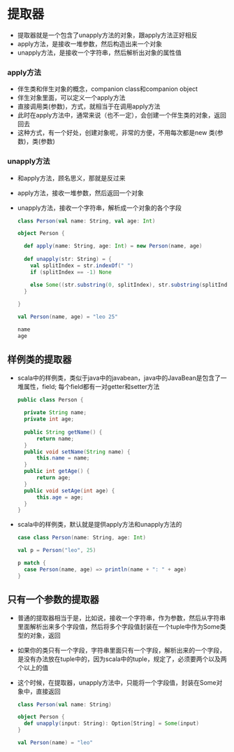 # 提取器

- 提取器就是一个包含了unapply方法的对象，跟apply方法正好相反
- apply方法，是接收一堆参数，然后构造出来一个对象
- unapply方法，是接收一个字符串，然后解析出对象的属性值

### apply方法

- 伴生类和伴生对象的概念，companion class和companion object
- 伴生对象里面，可以定义一个apply方法
- 直接调用类(参数)，方式，就相当于在调用apply方法
- 此时在apply方法中，通常来说（也不一定），会创建一个伴生类的对象，返回回去
- 这种方式，有一个好处，创建对象呢，非常的方便，不用每次都是new 类(参数)，类(参数)

### unapply方法

- 和apply方法，顾名思义，那就是反过来

- apply方法，接收一堆参数，然后返回一个对象

- unapply方法，接收一个字符串，解析成一个对象的各个字段

  ```scala
  class Person(val name: String, val age: Int)
  
  object Person {
  
    def apply(name: String, age: Int) = new Person(name, age)
    
    def unapply(str: String) = {
      val splitIndex = str.indexOf(" ")
      if (splitIndex == -1) None
  
      else Some((str.substring(0, splitIndex), str.substring(splitIndex + 1)))
    }
    
  }
  
  val Person(name, age) = "leo 25"
  
  name
  age
  ```


## 样例类的提取器

- scala中的样例类，类似于java中的javabean，java中的JavaBean是包含了一堆属性，field; 每个field都有一对getter和setter方法

  ```java
  public class Person {
  	
  	private String name;
  	private int age;
  	
  	public String getName() {
  		return name;
  	}
  	public void setName(String name) {
  		this.name = name;
  	}
  	public int getAge() {
  		return age;
  	}
  	public void setAge(int age) {
  		this.age = age;
  	}	
  }
  ```

- scala中的样例类，默认就是提供apply方法和unapply方法的

  ```scala
  case class Person(name: String, age: Int)
  
  val p = Person("leo", 25)
  
  p match {
  	case Person(name, age) => println(name + ": " + age)
  }
  ```


## 只有一个参数的提取器

- 普通的提取器相当于是，比如说，接收一个字符串，作为参数，然后从字符串里面解析出来多个字段值，然后将多个字段值封装在一个tuple中作为Some类型的对象，返回

- 如果你的类只有一个字段，字符串里面只有一个字段，解析出来的一个字段，是没有办法放在tuple中的，因为scala中的tuple，规定了，必须要两个以及两个以上的值

- 这个时候，在提取器，unapply方法中，只能将一个字段值，封装在Some对象中，直接返回

  ```scala
  class Person(val name: String)
  
  object Person {
    def unapply(input: String): Option[String] = Some(input)
  }
  
  val Person(name) = "leo"
  ```
